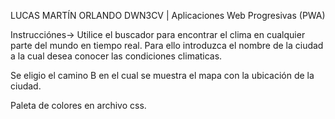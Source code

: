 LUCAS MARTÍN ORLANDO
DWN3CV | Aplicaciones Web Progresivas (PWA)

Instrucciónes-> Utilice el buscador para encontrar el clima en cualquier parte del mundo en tiempo real. Para ello introduzca el nombre de la ciudad a la cual desea conocer las condiciones climaticas.

Se eligio el camino B en el cual se muestra el mapa con la ubicación de la ciudad.

Paleta de colores en archivo css.